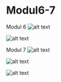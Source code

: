 # Modul6-7
Modul 6
![alt text](https://github.com/primusnathan/Modul6-7/blob/master/SS/1.jpeg)

![alt text](https://github.com/primusnathan/Modul6-7/blob/master/SS/2.jpeg)

Modul 7
![alt text](https://github.com/primusnathan/Modul6-7/blob/master/SS/3.jpeg)

![alt text](https://github.com/primusnathan/Modul6-7/blob/master/SS/4.jpeg)

![alt text](https://github.com/primusnathan/Modul6-7/blob/master/SS/5.jpeg)
